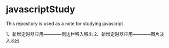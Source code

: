 # javascriptStudy
This repository is used as a note for studying javascript

1、新增定时器应用————侧边栏移入移出
2、新增定时器应用————图片淡入淡出

